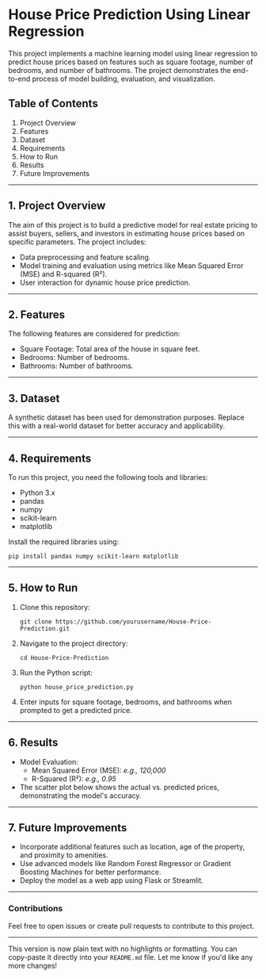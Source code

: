 
# House Price Prediction Using Linear Regression

This project implements a machine learning model using linear regression to predict house prices based on features such as square footage, number of bedrooms, and number of bathrooms. The project demonstrates the end-to-end process of model building, evaluation, and visualization.


## Table of Contents
1. Project Overview
2. Features
3. Dataset
4. Requirements
5. How to Run
6. Results
7. Future Improvements


---

## 1. Project Overview
The aim of this project is to build a predictive model for real estate pricing to assist buyers, sellers, and investors in estimating house prices based on specific parameters. The project includes:
- Data preprocessing and feature scaling.
- Model training and evaluation using metrics like Mean Squared Error (MSE) and R-squared (R²).
- User interaction for dynamic house price prediction.

---

## 2. Features
The following features are considered for prediction:
- Square Footage: Total area of the house in square feet.
- Bedrooms: Number of bedrooms.
- Bathrooms: Number of bathrooms.

---

## 3. Dataset
A synthetic dataset has been used for demonstration purposes. Replace this with a real-world dataset for better accuracy and applicability.

---

## 4. Requirements
To run this project, you need the following tools and libraries:
- Python 3.x
- pandas
- numpy
- scikit-learn
- matplotlib

Install the required libraries using:
```
pip install pandas numpy scikit-learn matplotlib
```

---

## 5. How to Run
1. Clone this repository:
   ```
   git clone https://github.com/yourusername/House-Price-Prediction.git
   ```
2. Navigate to the project directory:
   ```
   cd House-Price-Prediction
   ```
3. Run the Python script:
   ```
   python house_price_prediction.py
   ```
4. Enter inputs for square footage, bedrooms, and bathrooms when prompted to get a predicted price.

---

## 6. Results
- Model Evaluation:
  - Mean Squared Error (MSE): _e.g., 120,000_
  - R-Squared (R²): _e.g., 0.95_
- The scatter plot below shows the actual vs. predicted prices, demonstrating the model's accuracy.


---

## 7. Future Improvements
- Incorporate additional features such as location, age of the property, and proximity to amenities.
- Use advanced models like Random Forest Regressor or Gradient Boosting Machines for better performance.
- Deploy the model as a web app using Flask or Streamlit.

---

### Contributions
Feel free to open issues or create pull requests to contribute to this project.

---

This version is now plain text with no highlights or formatting. You can copy-paste it directly into your `README.md` file. Let me know if you'd like any more changes!
